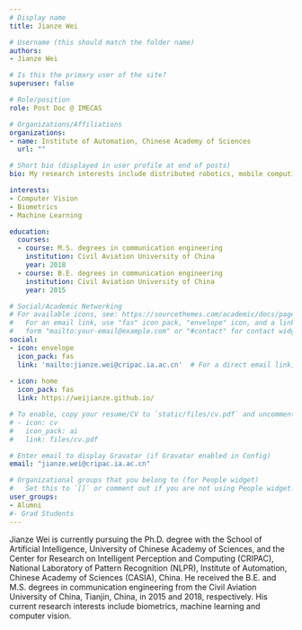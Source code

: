 ```yaml
---
# Display name
title: Jianze Wei

# Username (this should match the folder name)
authors:
- Jianze Wei

# Is this the primary user of the site?
superuser: false

# Role/position
role: Post Doc @ IMECAS

# Organizations/Affiliations
organizations:
- name: Institute of Automation, Chinese Academy of Sciences
  url: ""

# Short bio (displayed in user profile at end of posts)
bio: My research interests include distributed robotics, mobile computing and programmable matter.

interests:
- Computer Vision
- Biometrics
- Machine Learning

education:
  courses:
  - course: M.S. degrees in communication engineering
    institution: Civil Aviation University of China
    year: 2018
  - course: B.E. degrees in communication engineering
    institution: Civil Aviation University of China
    year: 2015

# Social/Academic Networking
# For available icons, see: https://sourcethemes.com/academic/docs/page-builder/#icons
#   For an email link, use "fas" icon pack, "envelope" icon, and a link in the
#   form "mailto:your-email@example.com" or "#contact" for contact widget.
social:
- icon: envelope
  icon_pack: fas
  link: 'mailto:jianze.wei@cripac.ia.ac.cn'  # For a direct email link, use "mailto:test@example.org".
  
- icon: home
  icon_pack: fas
  link: https://weijianze.github.io/

# To enable, copy your resume/CV to `static/files/cv.pdf` and uncomment the lines below.
# - icon: cv
#   icon_pack: ai
#   link: files/cv.pdf

# Enter email to display Gravatar (if Gravatar enabled in Config)
email: "jianze.wei@cripac.ia.ac.cn"

# Organizational groups that you belong to (for People widget)
#   Set this to `[]` or comment out if you are not using People widget.
user_groups:
- Alumni
#- Grad Students
---
```

Jianze Wei is currently pursuing the Ph.D. degree with the School of Artificial Intelligence, University of Chinese Academy of Sciences, and the Center for Research on Intelligent Perception and Computing (CRIPAC), National Laboratory of Pattern Recognition (NLPR), Institute of Automation, Chinese Academy of Sciences (CASIA), China. He received the B.E. and M.S. degrees in communication engineering from the Civil Aviation University of China, Tianjin, China, in 2015 and 2018, respectively. His current research interests include biometrics, machine learning and computer vision.